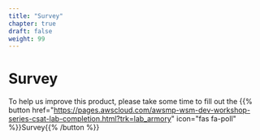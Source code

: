 ```yaml
---
title: "Survey"
chapter: true
draft: false
weight: 99
---
```


# Survey

To help us improve this product, please take some time to fill out the {{% button href="https://pages.awscloud.com/awsmp-wsm-dev-workshop-series-csat-lab-completion.html?trk=lab_armory" icon="fas fa-poll" %}}Survey{{% /button %}}

